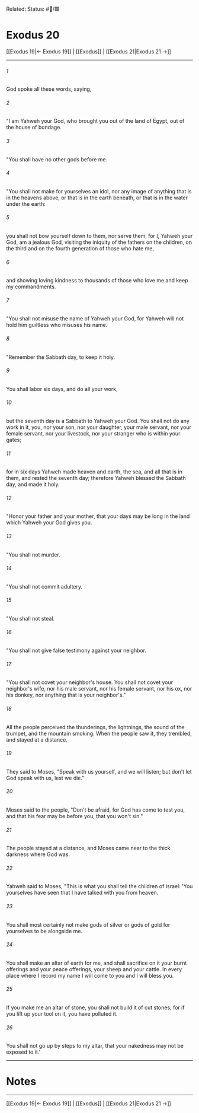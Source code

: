 Related:
Status: #📖/🟥
# Exodus 20

[[Exodus 19|← Exodus 19]] | [[Exodus]] | [[Exodus 21|Exodus 21 →]]
***



###### 1 
God spoke all these words, saying, 

###### 2 
"I am Yahweh your God, who brought you out of the land of Egypt, out of the house of bondage. 

###### 3 
"You shall have no other gods before me. 

###### 4 
"You shall not make for yourselves an idol, nor any image of anything that is in the heavens above, or that is in the earth beneath, or that is in the water under the earth: 

###### 5 
you shall not bow yourself down to them, nor serve them, for I, Yahweh your God, am a jealous God, visiting the iniquity of the fathers on the children, on the third and on the fourth generation of those who hate me, 

###### 6 
and showing loving kindness to thousands of those who love me and keep my commandments. 

###### 7 
"You shall not misuse the name of Yahweh your God, for Yahweh will not hold him guiltless who misuses his name. 

###### 8 
"Remember the Sabbath day, to keep it holy. 

###### 9 
You shall labor six days, and do all your work, 

###### 10 
but the seventh day is a Sabbath to Yahweh your God. You shall not do any work in it, you, nor your son, nor your daughter, your male servant, nor your female servant, nor your livestock, nor your stranger who is within your gates; 

###### 11 
for in six days Yahweh made heaven and earth, the sea, and all that is in them, and rested the seventh day; therefore Yahweh blessed the Sabbath day, and made it holy. 

###### 12 
"Honor your father and your mother, that your days may be long in the land which Yahweh your God gives you. 

###### 13 
"You shall not murder. 

###### 14 
"You shall not commit adultery. 

###### 15 
"You shall not steal. 

###### 16 
"You shall not give false testimony against your neighbor. 

###### 17 
"You shall not covet your neighbor's house. You shall not covet your neighbor's wife, nor his male servant, nor his female servant, nor his ox, nor his donkey, nor anything that is your neighbor's." 

###### 18 
All the people perceived the thunderings, the lightnings, the sound of the trumpet, and the mountain smoking. When the people saw it, they trembled, and stayed at a distance. 

###### 19 
They said to Moses, "Speak with us yourself, and we will listen; but don't let God speak with us, lest we die." 

###### 20 
Moses said to the people, "Don't be afraid, for God has come to test you, and that his fear may be before you, that you won't sin." 

###### 21 
The people stayed at a distance, and Moses came near to the thick darkness where God was. 

###### 22 
Yahweh said to Moses, "This is what you shall tell the children of Israel: 'You yourselves have seen that I have talked with you from heaven. 

###### 23 
You shall most certainly not make gods of silver or gods of gold for yourselves to be alongside me. 

###### 24 
You shall make an altar of earth for me, and shall sacrifice on it your burnt offerings and your peace offerings, your sheep and your cattle. In every place where I record my name I will come to you and I will bless you. 

###### 25 
If you make me an altar of stone, you shall not build it of cut stones; for if you lift up your tool on it, you have polluted it. 

###### 26 
You shall not go up by steps to my altar, that your nakedness may not be exposed to it.'

---
# Notes


***
[[Exodus 19|← Exodus 19]] | [[Exodus]] | [[Exodus 21|Exodus 21 →]]
